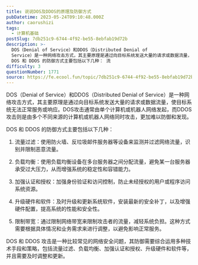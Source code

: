```yaml
---
title: 说说DOS及DDOS的原理及防御方式
pubDatetime: 2023-05-24T09:10:48.000Z
author: caorushizi
tags:
  - 计算机基础
postSlug: 7db251c9-6744-4f92-be55-8ebfab19d72b
description: >-
  DOS（Denial of Service）和DDOS（Distributed Denial of
  Service）是一种网络攻击方式，其主要原理是通过向目标系统发送大量的请求或数据流量，使目标系统无法正常服务或响应。DOS攻击通常由单个计算机或机器人网络发起，而DDOS攻击则是由多个不同来源的计算机或机器人网络同时攻击，更加难以防御和发现。
  DOS 和 DDOS 的防御方式主要包括以下几种： 流
difficulty: 3
questionNumber: 1771
source: https://fe.ecool.fun/topic/7db251c9-6744-4f92-be55-8ebfab19d72b
---
```


DOS（Denial of Service）和DDOS（Distributed Denial of Service）是一种网络攻击方式，其主要原理是通过向目标系统发送大量的请求或数据流量，使目标系统无法正常服务或响应。DOS攻击通常由单个计算机或机器人网络发起，而DDOS攻击则是由多个不同来源的计算机或机器人网络同时攻击，更加难以防御和发现。

DOS 和 DDOS 的防御方式主要包括以下几种：

1. 流量过滤：使用防火墙、反垃圾邮件服务器等设备来监测并过滤网络流量，识别并限制恶意流量。

2. 负载均衡：使用负载均衡设备在多台服务器之间分配流量，避免某一台服务器承受过大压力，从而增强系统的稳定性和容错能力。

3. 加强认证和授权：加强身份验证和访问控制，防止未经授权的用户或程序访问系统资源。

4. 升级硬件和软件：及时升级和更新系统软件，安装最新的安全补丁，以及增强硬件配置，提高系统的性能和安全性。

5. 限制带宽：通过限制网络带宽来限制攻击者的流量，减轻系统负担。这种方式需要根据具体情况和业务需求来进行调整，以避免影响正常服务。

DOS 和 DDOS 攻击是一种比较常见的网络安全问题，其防御需要综合运用多种技术手段和策略，包括流量过滤、负载均衡、加强认证和授权、升级硬件和软件等，并且需要及时调整和更新。
